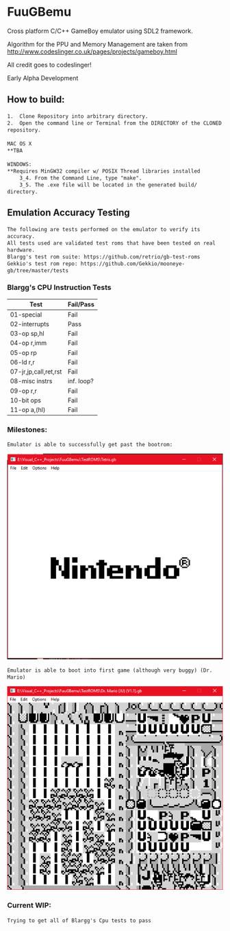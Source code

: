 # FuuGBemu
Cross platform C/C++ GameBoy emulator using SDL2 framework.

Algorithm for the PPU and Memory Management are taken from http://www.codeslinger.co.uk/pages/projects/gameboy.html

All credit goes to codeslinger!

Early Alpha Development

## How to build:

    1.  Clone Repository into arbitrary directory.
    2.  Open the command line or Terminal from the DIRECTORY of the CLONED repository.
    
    MAC OS X
    **TBA

    WINDOWS:
    **Requires MinGW32 compiler w/ POSIX Thread libraries installed
        3_4. From the Command Line, type "make".
        3_5. The .exe file will be located in the generated build/ directory.

## Emulation Accuracy Testing

	The following are tests performed on the emulator to verify its accuracy.
	All tests used are validated test roms that have been tested on real hardware.
	Blargg's test rom suite: https://github.com/retrio/gb-test-roms
	Gekkio's test rom repo: https://github.com/Gekkio/mooneye-gb/tree/master/tests

### Blargg's CPU Instruction Tests
| Test 		| Fail/Pass |
|------			|-------|
|01-special		| Fail	|
|02-interrupts		| Pass	|
|03-op sp,hl		| Fail	|
|04-op r,imm		| Fail	|
|05-op rp		| Fail	|
|06-ld r,r		| Fail	|
|07-jr,jp,call,ret,rst	| Fail	|
|08-misc instrs		| inf. loop? |
|09-op r,r		| Fail	|
|10-bit ops		| Fail	|
|11-op a,(hl)		| Fail	|


### Milestones:

	Emulator is able to successfully get past the bootrom:
![](Images/Capture2.PNG)

	Emulator is able to boot into first game (although very buggy) (Dr. Mario)
![](Images/drmario.PNG)

### Current WIP:
	Trying to get all of Blargg's Cpu tests to pass
